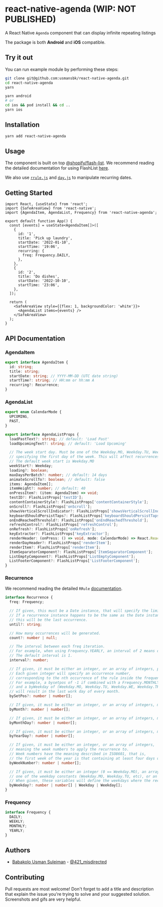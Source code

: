 # react-native-agenda (WIP: NOT PUBLISHED)

A React Native `Agenda` component that can display infinite repeating listings

The package is both **Android** and **iOS** compatible.

## Try it out

You can run example module by performing these steps:

```sh
git clone git@github.com:usmansbk/react-native-agenda.git
cd react-native-agenda
yarn
```

```sh
yarn android
# or
cd ios && pod install && cd ..
yarn ios
```

## Installation

```sh
yarn add react-native-agenda
```

## Usage

The component is built on top [@shopify/flash-list](https://github.com/Shopify/flash-list/). We recommend reading the detailed documentation for using FlashList [here](https://shopify.github.io/flash-list/docs/).

We also use [`rrule.js`](https://github.com/jakubroztocil/rrule) and [`day.js`](https://day.js.org/en/) to manipulate recurring dates.

## Getting Started

```tsx
import React, {useState} from 'react';
import {SafeAreaView} from 'react-native';
import {AgendaItem, AgendaList, Frequency} from 'react-native-agenda';

export default function App() {
  const [events] = useState<AgendaItem[]>([
    {
      id: '1',
      title: 'Pick up laundry',
      startDate: '2022-01-10',
      startTime: '19:06',
      recurring: {
        freq: Frequency.DAILY,
      },
    },
    {
      id: '2',
      title: 'Do dishes',
      startDate: '2022-10-10',
      startTime: '23:06',
    },
  ]);

  return (
    <SafeAreaView style={{flex: 1, backgroundColor: 'white'}}>
      <AgendaList items={events} />
    </SafeAreaView>
  );
}
```

## API Documentation

### AgendaItem

```ts
export interface AgendaItem {
  id: string;
  title: string;
  startDate: string; // YYYY-MM-DD (UTC date string)
  startTime?: string; // HH:mm or hh:mm A
  recurring?: Recurrence;
}
```

### AgendaList

```ts
export enum CalendarMode {
  UPCOMING,
  PAST,
}

export interface AgendaListProps {
  loadPastText?: string; // default: 'Load Past'
  loadUpcomingText?: string; // default: 'Load Upcoming'

  // The week start day. Must be one of the Weekday.MO, Weekday.TU, Weekday.WE constants, or an integer,
  // specifying the first day of the week. This will affect recurrences based on weekly periods.
  // The default week start is Weekday.MO
  weekStart?: Weekday;
  loading?: boolean;
  maxDaysPerBatch?: number; // default: 14 days
  animateScrollTo?: boolean; // default: false
  items: AgendaItem[];
  itemHeight?: number; // default: 40
  onPressItem?: (item: AgendaItem) => void;
  testID?: FlashListProps['testID'];
  contentContainerStyle?: FlashListProps['contentContainerStyle'];
  onScroll?: FlashListProps['onScroll'];
  showsVerticalScrollIndicator?: FlashListProps['showsVerticalScrollIndicator'];
  keyboardShouldPersistTaps?: FlashListProps['keyboardShouldPersistTaps'];
  onEndReachedThreshold?: FlashListProps['onEndReachedThreshold'];
  refreshControl?: FlashListProps['refreshControl'];
  onRefresh?: FlashListProps['onRefresh'];
  keyExtractor?: FlashListProps['keyExtractor'];
  renderHeader: (onPress: () => void, mode: CalendarMode) => React.ReactElement;
  renderDayHeader?: FlashListProps['renderItem'];
  renderItem?: FlashListProps['renderItem'];
  ItemSeparatorComponent?: FlashListProps['ItemSeparatorComponent'];
  ListEmptyComponent?: FlashListProps['ListEmptyComponent'];
  ListFooterComponent?: FlashListProps['ListFooterComponent'];
}
```

### Recurrence

We recommend reading the detailed `RRule` [documentation](https://github.com/jakubroztocil/rrule/blob/master/README.md#api).

```ts
interface Recurrence {
  freq: Frequency;

  // If given, this must be a Date instance, that will specify the limit of the recurrence.
  // If a recurrence instance happens to be the same as the Date instance given in the until argument,
  // this will be the last occurrence.
  until?: string;

  // How many occurrences will be generated.
  count?: number | null;

  // The interval between each freq iteration.
  // For example, when using Frequency.YEARLY, an interval of 2 means once every two years.
  // The default interval is 1.
  interval?: number;

  // If given, it must be either an integer, or an array of integers, positive or negative.
  // Each given integer will specify an occurrence number,
  // corresponding to the nth occurrence of the rule inside the frequency period.
  // For example, a bysetpos of -1 if combined with a Frequency.MONTHLY frequency,
  // and a byWeekday of (Weekday.MO, Weekday.TU, Weekday.WE, Weekday.TH, Weekday.FR),
  // will result in the last work day of every month.
  bySetPos?: number | number[];

  // If given, it must be either an integer, or an array of integers, meaning the months to apply the recurrence to.
  byMonth?: number | number[];

  // If given, it must be either an integer, or an array of integers, meaning the month days to apply the recurrence to.
  byMonthDay?: number | number[];

  // If given, it must be either an integer, or an array of integers, meaning the year days to apply the recurrence to.
  byYearDay?: number | number[];

  // If given, it must be either an integer, or an array of integers,
  // meaning the week numbers to apply the recurrence to.
  // Week numbers have the meaning described in ISO8601, that is,
  // the first week of the year is that containing at least four days of the new year.
  byWeekNumber?: number | number[];

  // If given, it must be either an integer (0 == Weekday.MO), an array of integers,
  // one of the weekday constants (Weekday.MO, Weekday.TU, etc), or an array of these constants.
  // When given, these variables will define the weekdays where the recurrence will be applied.
  byWeekday?: number | number[] | Weekday | Weekday[];
}
```

### Frequency

```ts
interface Frequency {
  DAILY;
  WEEKLY;
  MONTHLY;
  YEARLY;
}
```

## Authors

- [Babakolo Usman Suleiman](https://github.com/usmansbk) - [@421_misdirected](https://twitter.com/421_misdirected)

## Contributing

Pull requests are most welcome! Don't forget to add a title and description that explain the issue you're trying to solve and your suggested solution. Screenshots and gifs are very helpful.

